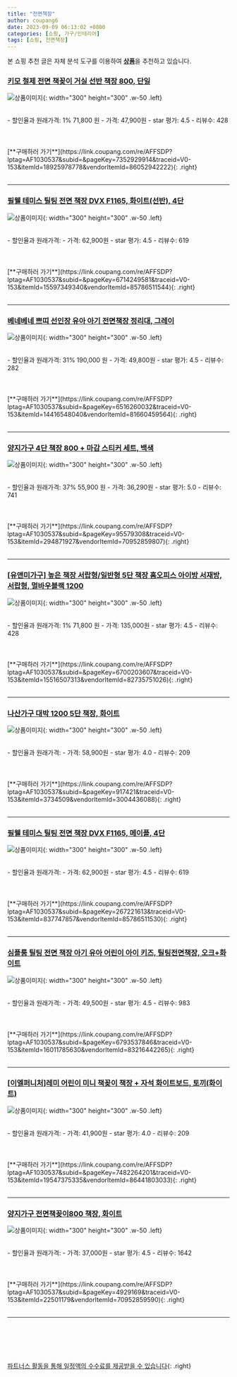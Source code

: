 ```yaml
---
title: "전면책장"
author: coupang6
date: 2023-09-09 06:13:02 +0800
categories: [쇼핑, 가구/인테리어]
tags: [쇼핑, 전면책장]
---
```


본 쇼핑 추천 글은 자체 분석 도구를 이용하여 [**상품**](https://link.coupang.com/a/bao1ui)을 추천하고 있습니다.

### [키모 철제 전면 책꽂이 거실 선반 책장 800, 단일](https://link.coupang.com/re/AFFSDP?lptag=AF1030537&subid=&pageKey=7352929914&traceid=V0-153&itemId=18925978778&vendorItemId=86052942222)

![상품이미지](https://thumbnail9.coupangcdn.com/thumbnails/remote/230x230ex/image/vendor_inventory/7f7c/bfedc693939fbe98b85350d279a5aaed47cf5803ea97e1c7b6aef77f8d95.jpg){: width="300" height="300" .w-50 .left}


<br>
- 할인율과 원래가격: 1%  71,800   원
- 가격: 47,900원
- star 평가: 4.5
- 리뷰수: 428
<br>
<br>
<br>
<br>
[**구매하러 가기**](https://link.coupang.com/re/AFFSDP?lptag=AF1030537&subid=&pageKey=7352929914&traceid=V0-153&itemId=18925978778&vendorItemId=86052942222){: .right}
<br>
<br>

---

### [필웰 테미스 틸팅 전면 책장 DVX F1165, 화이트(선반), 4단](https://link.coupang.com/re/AFFSDP?lptag=AF1030537&subid=&pageKey=6714249581&traceid=V0-153&itemId=15597349340&vendorItemId=85786511544)

![상품이미지](https://thumbnail8.coupangcdn.com/thumbnails/remote/230x230ex/image/rs_quotation_api/gfrrjdjq/2ca1023ed31b44a7a9a01b98e48adbc8.jpg){: width="300" height="300" .w-50 .left}


<br>
- 할인율과 원래가격: 
- 가격: 62,900원
- star 평가: 4.5
- 리뷰수: 619
<br>
<br>
<br>
<br>
[**구매하러 가기**](https://link.coupang.com/re/AFFSDP?lptag=AF1030537&subid=&pageKey=6714249581&traceid=V0-153&itemId=15597349340&vendorItemId=85786511544){: .right}
<br>
<br>

---

### [베네베네 쁘띠 선인장 유아 아기 전면책장 정리대, 그레이](https://link.coupang.com/re/AFFSDP?lptag=AF1030537&subid=&pageKey=6516260032&traceid=V0-153&itemId=14416548040&vendorItemId=81660459564)

![상품이미지](https://thumbnail10.coupangcdn.com/thumbnails/remote/230x230ex/image/vendor_inventory/5f76/983b8adb809daeace2fd951deebd42f3eef5781859271d39b9ba55e3a7fd.jpg){: width="300" height="300" .w-50 .left}


<br>
- 할인율과 원래가격: 31%  190,000   원
- 가격: 49,800원
- star 평가: 4.5
- 리뷰수: 282
<br>
<br>
<br>
<br>
[**구매하러 가기**](https://link.coupang.com/re/AFFSDP?lptag=AF1030537&subid=&pageKey=6516260032&traceid=V0-153&itemId=14416548040&vendorItemId=81660459564){: .right}
<br>
<br>

---

### [양지가구 4단 책장 800 + 마감 스티커 세트, 백색](https://link.coupang.com/re/AFFSDP?lptag=AF1030537&subid=&pageKey=95579308&traceid=V0-153&itemId=294871927&vendorItemId=70952859807)

![상품이미지](https://thumbnail6.coupangcdn.com/thumbnails/remote/230x230ex/image/retail/images/3446227573230740-f2ae42da-26c9-4520-a216-c5648aead78b.jpg){: width="300" height="300" .w-50 .left}


<br>
- 할인율과 원래가격: 37%  55,900   원
- 가격: 36,290원
- star 평가: 5.0
- 리뷰수: 741
<br>
<br>
<br>
<br>
[**구매하러 가기**](https://link.coupang.com/re/AFFSDP?lptag=AF1030537&subid=&pageKey=95579308&traceid=V0-153&itemId=294871927&vendorItemId=70952859807){: .right}
<br>
<br>

---

### [[유앤미가구] 높은 책장 서랍형/일반형 5단 책장 홈오피스 아이방 서재방, 서랍형, 멀바우블랙 1200](https://link.coupang.com/re/AFFSDP?lptag=AF1030537&subid=&pageKey=6700203607&traceid=V0-153&itemId=15516507313&vendorItemId=82735751026)

![상품이미지](https://thumbnail6.coupangcdn.com/thumbnails/remote/230x230ex/image/vendor_inventory/5765/04ca0bb06207988083c0798c9d4a50c71f8b9789b3412b235a664b5bb14b.jpg){: width="300" height="300" .w-50 .left}


<br>
- 할인율과 원래가격: 1%  71,800   원
- 가격: 135,000원
- star 평가: 4.5
- 리뷰수: 428
<br>
<br>
<br>
<br>
[**구매하러 가기**](https://link.coupang.com/re/AFFSDP?lptag=AF1030537&subid=&pageKey=6700203607&traceid=V0-153&itemId=15516507313&vendorItemId=82735751026){: .right}
<br>
<br>

---

### [나산가구 대박 1200 5단 책장, 화이트](https://link.coupang.com/re/AFFSDP?lptag=AF1030537&subid=&pageKey=917421&traceid=V0-153&itemId=3734509&vendorItemId=3004436088)

![상품이미지](https://thumbnail6.coupangcdn.com/thumbnails/remote/230x230ex/image/vendor_inventory/287e/d12f71e52a7561a508613911ca272bac51767747d36b3eb65fb83717cfcf.jpg){: width="300" height="300" .w-50 .left}


<br>
- 할인율과 원래가격: 
- 가격: 58,900원
- star 평가: 4.0
- 리뷰수: 209
<br>
<br>
<br>
<br>
[**구매하러 가기**](https://link.coupang.com/re/AFFSDP?lptag=AF1030537&subid=&pageKey=917421&traceid=V0-153&itemId=3734509&vendorItemId=3004436088){: .right}
<br>
<br>

---

### [필웰 테미스 틸팅 전면 책장 DVX F1165, 메이플, 4단](https://link.coupang.com/re/AFFSDP?lptag=AF1030537&subid=&pageKey=267221613&traceid=V0-153&itemId=837747857&vendorItemId=85786511530)

![상품이미지](https://thumbnail9.coupangcdn.com/thumbnails/remote/230x230ex/image/retail/images/3884138878681946-e6155145-06c4-4c5d-aec9-0f45225d1c7e.jpg){: width="300" height="300" .w-50 .left}


<br>
- 할인율과 원래가격: 
- 가격: 62,900원
- star 평가: 4.5
- 리뷰수: 619
<br>
<br>
<br>
<br>
[**구매하러 가기**](https://link.coupang.com/re/AFFSDP?lptag=AF1030537&subid=&pageKey=267221613&traceid=V0-153&itemId=837747857&vendorItemId=85786511530){: .right}
<br>
<br>

---

### [심플룸 틸팅 전면 책장 아기 유아 어린이 아이 키즈, 틸팅전면책장, 오크+화이트](https://link.coupang.com/re/AFFSDP?lptag=AF1030537&subid=&pageKey=6793537846&traceid=V0-153&itemId=16011785630&vendorItemId=83216442265)

![상품이미지](https://thumbnail6.coupangcdn.com/thumbnails/remote/230x230ex/image/vendor_inventory/b838/f43b7340f2b03db7757cb8d25fc08fff241c7bc3c34e338a635c71a0769f.jpg){: width="300" height="300" .w-50 .left}


<br>
- 할인율과 원래가격: 
- 가격: 49,500원
- star 평가: 4.5
- 리뷰수: 983
<br>
<br>
<br>
<br>
[**구매하러 가기**](https://link.coupang.com/re/AFFSDP?lptag=AF1030537&subid=&pageKey=6793537846&traceid=V0-153&itemId=16011785630&vendorItemId=83216442265){: .right}
<br>
<br>

---

### [[이엘퍼니처]레미 어린이 미니 책꽂이 책장 + 자석 화이트보드, 토끼(화이트)](https://link.coupang.com/re/AFFSDP?lptag=AF1030537&subid=&pageKey=7482264201&traceid=V0-153&itemId=19547375335&vendorItemId=86441803033)

![상품이미지](https://thumbnail7.coupangcdn.com/thumbnails/remote/230x230ex/image/vendor_inventory/df8c/20b38cbaef5da4014f1d66e526be8f50515e777ebf8254b086c7550b3955.jpg){: width="300" height="300" .w-50 .left}


<br>
- 할인율과 원래가격: 
- 가격: 41,900원
- star 평가: 4.0
- 리뷰수: 209
<br>
<br>
<br>
<br>
[**구매하러 가기**](https://link.coupang.com/re/AFFSDP?lptag=AF1030537&subid=&pageKey=7482264201&traceid=V0-153&itemId=19547375335&vendorItemId=86441803033){: .right}
<br>
<br>

---

### [양지가구 전면책꽂이800 책장, 화이트](https://link.coupang.com/re/AFFSDP?lptag=AF1030537&subid=&pageKey=4929169&traceid=V0-153&itemId=22501179&vendorItemId=70952859590)

![상품이미지](https://thumbnail8.coupangcdn.com/thumbnails/remote/230x230ex/image/retail/images/5900286356075832-d945fb08-30fb-46fe-935b-e6176daf4051.jpg){: width="300" height="300" .w-50 .left}


<br>
- 할인율과 원래가격: 
- 가격: 37,000원
- star 평가: 4.5
- 리뷰수: 1642
<br>
<br>
<br>
<br>
[**구매하러 가기**](https://link.coupang.com/re/AFFSDP?lptag=AF1030537&subid=&pageKey=4929169&traceid=V0-153&itemId=22501179&vendorItemId=70952859590){: .right}
<br>
<br>

---
<br><br><br><br><br> [파트너스 활동을 통해 일정액의 수수료를 제공받을 수 있습니다](https://link.coupang.com/a/bao1ui){: .right}